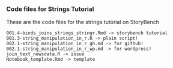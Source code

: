 ### Code files for Strings Tutorial

These are the code files for the strings tutorial on StoryBench

```
001.4-binds_joins_strings_stringr.Rmd -> storybench tutorial
001.3-string_manipulation_in_r.R -> plain script!
002.1-string_manipulation_in_r_gh.md -> for github!
002.1-string_manipulation_in_r_wp.md -> for wordpress! 
join_text_newsdata.R -> issue
Notebook_template.Rmd -> template
```
